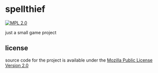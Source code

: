 # spellthief

[![MPL 2.0][mpl2-shield]][mpl2]

just a small game project

## license

source code for the project is available under the [Mozilla Public License Version 2.0][mpl2]

[mpl2]: https://mozilla.org/MPL/2.0/
[mpl2-shield]: https://img.shields.io/badge/license-MPL_2.0-brightgreen.svg
